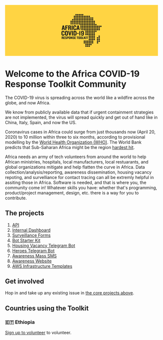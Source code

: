 <div align="center">
  <img alt="ACRT Logo" src="/media/acrt_logo.png">
</div>

# Welcome to the Africa COVID-19 Response Toolkit Community

The COVID-19 virus is spreading across the world like a wildfire across the globe, and now Africa.

We know from publicly available data that if urgent containment strategies are not implemented, the virus will spread quickly and get out of hand like in China, Italy, Spain, and now the US.

Coronavirus cases in Africa could surge from just thousands now (April 20, 2020) to 10 million within three to six months, according to provisional modelling by the [World Health Organization (WHO)](https://www.aljazeera.com/news/2020/04/africa-coronavirus-cases-hit-10-million-months-200417055006127.html). The World Bank predicts that Sub-Saharan Africa might be the region [hardest hit](https://blogs.worldbank.org/opendata/impact-covid-19-coronavirus-global-poverty-why-sub-saharan-africa-might-be-region-hardest).

Africa needs an army of tech volunteers from around the world to help African ministries, hospitals, local manufacturers, local restuarants, and global organizations mitigate and help flatten the curve in Africa. Data collection/analysis/reporting, awareness dissemination, housing vacancy repoting, and survelliance for contact tracing can all be extremly helpful in assiting those in Africa. Software is needed, and that is where you, the community come in! Whatever skills you have: whether that's programming, product/project management, design, etc. there is a way for you to contribute.

## The projects

1. [API](https://github.com/Ethiopia-COVID19/api-gateway)
2. [Internal Dashboard](https://github.com/Ethiopia-COVID19/Covid19.ET)
3. [Surveillance Forms](https://github.com/Ethiopia-COVID19/Project-Surveillance-Forms)
4. [Bot Starter Kit](https://github.com/Ethiopia-COVID19/covid-19-bot-starter-kit)
5. [Housing Vacancy Telegram Bot](https://github.com/Ethiopia-COVID19/Hotel-Vacancy-Telegram-Bot)
6. [Heroes Telegram Bot](https://github.com/Ethiopia-COVID19/covid-19-heroes-bot)
7. [Awareness Mass SMS](https://github.com/Ethiopia-COVID19/covid-19-sms)
8. [Awareness Website](https://github.com/Ethiopia-COVID19/covid-19-homepage)
9. [AWS Infrastructure Templates](https://github.com/Ethiopia-COVID19/aws-infrastructure)

## Get involved

Hop in and take up any existing issue in [the core projects above](https://github.com/search?q=topic%3Aafrica-covid-19+org%3Aafrica-covid-19-response-toolkit+type%3AIssues+is%3Aopen&type=Issues).

## Countries using the Toolkit

### 🇪🇹 Ethiopia

[Sign up to volunteer](https://docs.google.com/forms/d/e/1FAIpQLSdYEaHBgkJpolgbrD3Y8ESbiDsx-WPY-S1j6hcNaq2KCthIBA/viewform) to volunteer.
